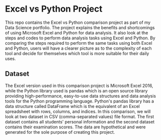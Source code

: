 # Excel vs Python Project
This repo contains the Excel vs Python comparison project as part of my Data Science portfolio. The project explains the benefits and shortcomings of using Microsoft Excel and Python for data analysis. It also look at the steps and codes to perform data analysis tasks using Excel and Python. By comparing the steps required to perform the same tasks using both Excel and Python, users will have a clearer picture as to the complexity of each tool and decide for themselves which tool is more suitable for their daily uses.  

## Dataset
The Excel version used in this comparison project is Microsoft Excel 2016, while the Python library used is pandas which is an open source library providing high-performance, easy-to-use data structures and data analysis tools for the Python programming language. Python's pandas library has a data structure called DataFrame which is the equivalent of an Excel spreadsheet with rows, columns, and indices. In this comparison, we will look at two dataset in CSV (comma-separated values) file format. The first dataset contains all students' personal information and the second dataset contains their examination scores. The data are hypothetical and were generated for the sole purpose of creating this project.